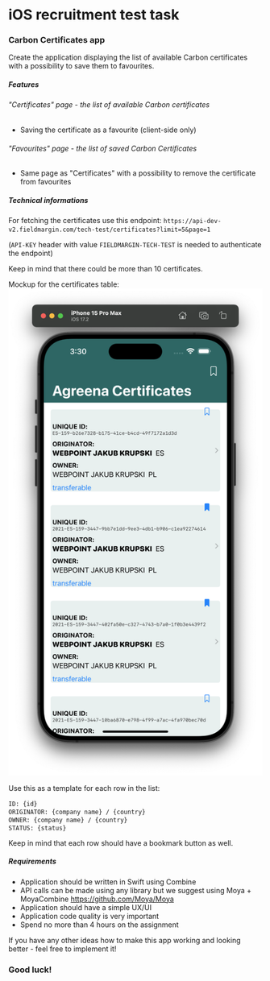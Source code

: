 # iOS recruitment test task

### Carbon Certificates app
Create the application displaying the list of available Carbon certificates with a possibility to save them to favourites.

##### Features
###### "Certificates" page - the list of available Carbon certificates 
- Saving the certificate as a favourite (client-side only)

###### "Favourites" page - the list of saved Carbon Certificates
- Same page as "Certificates" with a possibility to remove the certificate from favourites

##### Technical informations
For fetching the certificates use this endpoint:
`https://api-dev-v2.fieldmargin.com/tech-test/certificates?limit=5&page=1`

(`API-KEY` header with value `FIELDMARGIN-TECH-TEST` is needed to authenticate the endpoint)

Keep in mind that there could be more than 10 certificates.

Mockup for the certificates table:
![Mockup](/1.png)

Use this as a template for each row in the list:

```
ID: {id}
ORIGINATOR: {company name} / {country}
OWNER: {company name} / {country}
STATUS: {status}
```
Keep in mind that each row should have a bookmark button as well. 

##### Requirements
- Application should be written in Swift using Combine
- API calls can be made using any library but we suggest using Moya + MoyaCombine https://github.com/Moya/Moya
- Application should have a simple UX/UI
- Application code quality is very important
- Spend no more than 4 hours on the assignment

If you have any other ideas how to make this app working and looking better - feel free to implement it!

### Good luck!
